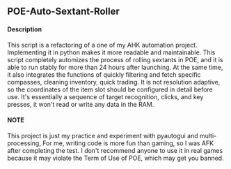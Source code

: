 ## POE-Auto-Sextant-Roller

#### Description

This script is a refactoring of a one of my AHK automation project. Implementing it in python makes it more readable and maintainable.
This script completely automizes the process of rolling sextants in POE, and it is able to run stably for more than 24 hours after launching. At the same time, it also integrates the functions of quickly filtering and fetch specific compasses, cleaning inventory, quick trading. It is not resolution adaptive, so the coordinates of the item slot should be configured in detail before use. It's essentially a sequence of target recognition, clicks, and key presses, it won't read or write any data in the RAM.

#### NOTE
This project is just my practice and experiment with pyautogui and multi-processing, 
For me, writing code is more fun than gaming, so I was AFK after completing the test.
I don't recommend anyone to use it in real games because it may violate the Term of Use of POE, which may get you banned.

